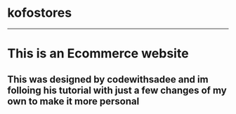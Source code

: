# kofostores

---

# This is an Ecommerce website

## This was designed by codewithsadee and im folloing his tutorial with just a few changes of my own to make it more personal
